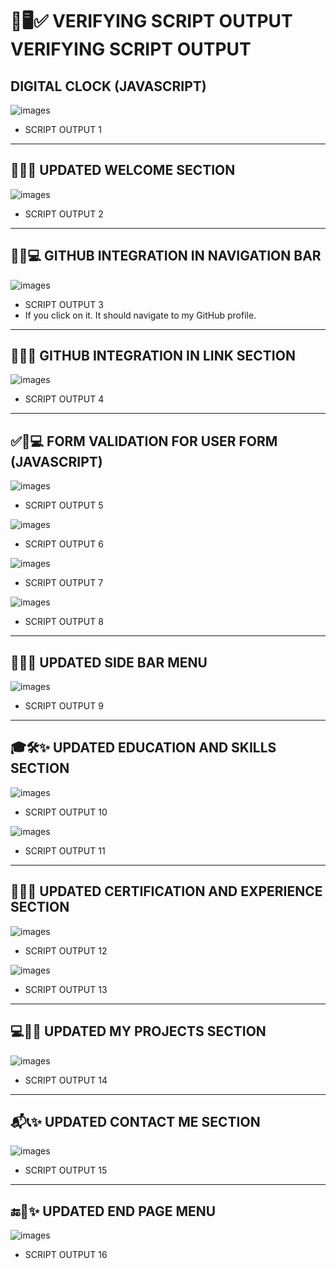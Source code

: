 # 🧪🖥️✅ VERIFYING SCRIPT OUTPUT VERIFYING SCRIPT OUTPUT

## DIGITAL CLOCK (JAVASCRIPT)
![images](images/image3.png)
- SCRIPT OUTPUT 1
-------------------------------------------------------------------------------------------------------------------------------------------------------------------------------------------------------------------------------
## 🎉👋✨ UPDATED WELCOME SECTION
![images](images/image4.png)
- SCRIPT OUTPUT 2
-------------------------------------------------------------------------------------------------------------------------------------------------------------------------------------------------------------------------------
## 🐙🔗💻 GITHUB INTEGRATION IN NAVIGATION BAR
![images](images/image5.png)
- SCRIPT OUTPUT 3
- If you click on it. It should navigate to my GitHub profile.
-------------------------------------------------------------------------------------------------------------------------------------------------------------------------------------------------------------------------------
## 🐙🔗📎 GITHUB INTEGRATION IN LINK SECTION
![images](images/image6.png)
- SCRIPT OUTPUT 4
-------------------------------------------------------------------------------------------------------------------------------------------------------------------------------------------------------------------------------
## ✅📝💻 FORM VALIDATION FOR USER FORM (JAVASCRIPT)
![images](images/image7.png)
- SCRIPT OUTPUT 5

![images](images/image8.png)
- SCRIPT OUTPUT 6

![images](images/image9.png)
- SCRIPT OUTPUT 7

![images](images/image10.png)
- SCRIPT OUTPUT 8
-------------------------------------------------------------------------------------------------------------------------------------------------------------------------------------------------------------------------------
## 📂📑✨ UPDATED SIDE BAR MENU
![images](images/image11.png)
- SCRIPT OUTPUT 9
-------------------------------------------------------------------------------------------------------------------------------------------------------------------------------------------------------------------------------
## 🎓🛠️✨ UPDATED EDUCATION AND SKILLS SECTION
![images](images/image12.png)
- SCRIPT OUTPUT 10
  
![images](images/image13.png)
- SCRIPT OUTPUT 11
-------------------------------------------------------------------------------------------------------------------------------------------------------------------------------------------------------------------------------
## 📜💼✨ UPDATED CERTIFICATION AND EXPERIENCE SECTION
![images](images/image14.png)
- SCRIPT OUTPUT 12

![images](images/image15.png)
- SCRIPT OUTPUT 13
-------------------------------------------------------------------------------------------------------------------------------------------------------------------------------------------------------------------------------
## 💻📂✨ UPDATED MY PROJECTS SECTION
![images](images/image16.png)
- SCRIPT OUTPUT 14
-------------------------------------------------------------------------------------------------------------------------------------------------------------------------------------------------------------------------------
## 📬📞✨ UPDATED CONTACT ME SECTION
![images](images/image17.png)
- SCRIPT OUTPUT 15
-------------------------------------------------------------------------------------------------------------------------------------------------------------------------------------------------------------------------------
## 🔚📑✨ UPDATED END PAGE MENU
![images](images/image18.png)
- SCRIPT OUTPUT 16
